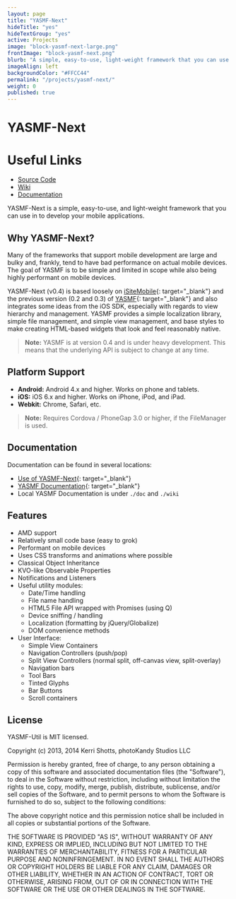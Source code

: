 ```yaml
---
layout: page
title: "YASMF-Next"
hideTitle: "yes"
hideTextGroup: "yes"
active: Projects
image: "block-yasmf-next-large.png"
frontImage: "block-yasmf-next.png"
blurb: "A simple, easy-to-use, light-weight framework that you can use in your mobile applications."
imageAlign: left
backgroundColor: "#FFCC44"
permalink: "/projects/yasmf-next/"
weight: 0
published: true
---
```



# YASMF-Next

<div class="card right">
<h1>Useful Links</h1>
<ul class="fa-ul">
<li><i class="fa fa-li fa-code-fork"></i><a target="_blank" href="https://github.com/photokandyStudios/YASMF-Next">Source Code</a></li>
<li><i class="fa fa-li fa-link"></i><a target="_blank" href="https://github.com/photokandyStudios/YASMF-Next/wiki">Wiki</a></li>
<li><i class="fa fa-li fa-link"></i><a target="_blank" href="http://photokandystudios.github.io/YASMF-Next">Documentation</a></li>
</ul>
</div>

YASMF-Next is a simple, easy-to-use, and light-weight framework that you can use in to develop your mobile applications.

## Why YASMF-Next?

Many of the frameworks that support mobile development are large and bulky and, frankly, tend to have bad performance on actual mobile devices. The goal of YASMF is to be simple and limited in scope while also being highly performant on mobile devices.

YASMF-Next (v0.4) is based loosely on [iSiteMobile](https://github.com/kerrishotts/iSite-Mobile){: target="_blank"} and the previous version (0.2 and 0.3) of [YASMF](https://github.com/photokandyStudios/YASMF){: target="_blank"} and also integrates some ideas from the iOS SDK, especially with regards to view hierarchy and management. YASMF provides a simple localization library, simple file management, and simple view management, and base styles to make creating HTML-based widgets that look and feel reasonably native.

> **Note:** YASMF is at version 0.4 and is under heavy development. This means that the underlying API is subject to change at any time.

## Platform Support

- **Android:** Android 4.x and higher. Works on phone and tablets.
- **iOS:** iOS 6.x and higher. Works on iPhone, iPod, and iPad.
- **Webkit:** Chrome, Safari, etc.


> **Note:** Requires Cordova / PhoneGap 3.0 or higher, if the FileManager is used.

## Documentation

Documentation can be found in several locations:

- [Use of YASMF-Next](https://github.com/photokandyStudios/YASMF-Next/wiki){: target="_blank"}
- [YASMF Documentation](http://photokandystudios.github.io/YASMF-Next/index.html){: target="_blank"}
- Local YASMF Documentation is under `./doc` and `./wiki`

## Features

- AMD support
- Relatively small code base (easy to grok)
- Performant on mobile devices
- Uses CSS transforms and animations where possible
- Classical Object Inheritance
- KVO-like Observable Properties
- Notifications and Listeners
- Useful utility modules:
    - Date/Time handling
    - File name handling
    - HTML5 File API wrapped with Promises (using Q)
    - Device sniffing / handling
    - Localization (formatting by jQuery/Globalize)
    - DOM convenience methods
- User Interface:
    - Simple View Containers
    - Navigation Controllers (push/pop)
    - Split View Controllers (normal split, off-canvas view, split-overlay)
    - Navigation bars
    - Tool Bars
    - Tinted Glyphs
    - Bar Buttons
    - Scroll containers

## License

YASMF-Util is MIT licensed.

Copyright (c) 2013, 2014 Kerri Shotts, photoKandy Studios LLC

Permission is hereby granted, free of charge, to any person obtaining a copy of this software and associated documentation files (the "Software"), to deal in the Software without restriction, including without limitation the rights to use, copy, modify, merge, publish, distribute, sublicense, and/or sell copies of the Software, and to permit persons to whom the Software is furnished to do so, subject to the following conditions:

The above copyright notice and this permission notice shall be included in all copies or substantial portions of the Software.

THE SOFTWARE IS PROVIDED "AS IS", WITHOUT WARRANTY OF ANY KIND, EXPRESS OR IMPLIED, INCLUDING BUT NOT LIMITED TO THE WARRANTIES OF MERCHANTABILITY, FITNESS FOR A PARTICULAR PURPOSE AND NONINFRINGEMENT. IN NO EVENT SHALL THE AUTHORS OR COPYRIGHT HOLDERS BE LIABLE FOR ANY CLAIM, DAMAGES OR OTHER LIABILITY, WHETHER IN AN ACTION OF CONTRACT, TORT OR OTHERWISE, ARISING FROM, OUT OF OR IN CONNECTION WITH THE SOFTWARE OR THE USE OR OTHER DEALINGS IN THE SOFTWARE.
